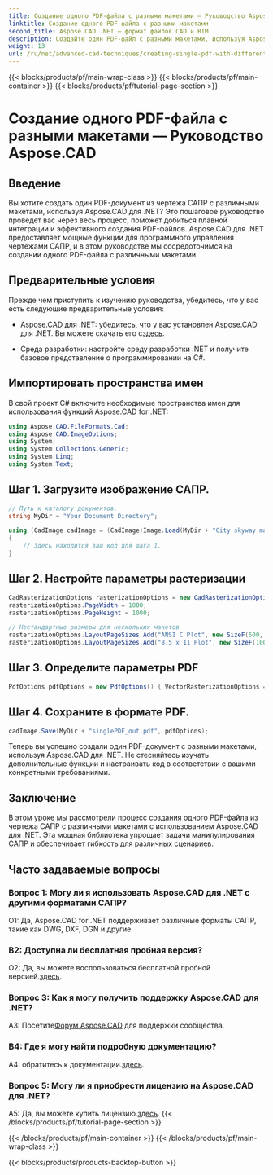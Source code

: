 ```yaml
---
title: Создание одного PDF-файла с разными макетами — Руководство Aspose.CAD
linktitle: Создание одного PDF-файла с разными макетами
second_title: Aspose.CAD .NET — формат файлов CAD и BIM
description: Создайте один PDF-файл с разными макетами, используя Aspose.CAD для .NET. Следуйте нашему пошаговому руководству для плавной интеграции и эффективного создания PDF-файлов.
weight: 13
url: /ru/net/advanced-cad-techniques/creating-single-pdf-with-different-layouts/
---
```


{{< blocks/products/pf/main-wrap-class >}}
{{< blocks/products/pf/main-container >}}
{{< blocks/products/pf/tutorial-page-section >}}

# Создание одного PDF-файла с разными макетами — Руководство Aspose.CAD

## Введение

Вы хотите создать один PDF-документ из чертежа САПР с различными макетами, используя Aspose.CAD для .NET? Это пошаговое руководство проведет вас через весь процесс, поможет добиться плавной интеграции и эффективного создания PDF-файлов. Aspose.CAD для .NET предоставляет мощные функции для программного управления чертежами САПР, и в этом руководстве мы сосредоточимся на создании одного PDF-файла с различными макетами.

## Предварительные условия

Прежде чем приступить к изучению руководства, убедитесь, что у вас есть следующие предварительные условия:

-  Aspose.CAD для .NET: убедитесь, что у вас установлен Aspose.CAD для .NET. Вы можете скачать его с[здесь](https://releases.aspose.com/cad/net/).

- Среда разработки: настройте среду разработки .NET и получите базовое представление о программировании на C#.

## Импортировать пространства имен

В свой проект C# включите необходимые пространства имен для использования функций Aspose.CAD for .NET:

```csharp
using Aspose.CAD.FileFormats.Cad;
using Aspose.CAD.ImageOptions;
using System;
using System.Collections.Generic;
using System.Linq;
using System.Text;
```

## Шаг 1. Загрузите изображение САПР.

```csharp
// Путь к каталогу документов.
string MyDir = "Your Document Directory";

using (CadImage cadImage = (CadImage)Image.Load(MyDir + "City skyway map.dwg"))
{
    // Здесь находится ваш код для шага 1.
}
```

## Шаг 2. Настройте параметры растеризации

```csharp
CadRasterizationOptions rasterizationOptions = new CadRasterizationOptions();
rasterizationOptions.PageWidth = 1000;
rasterizationOptions.PageHeight = 1000;

// Нестандартные размеры для нескольких макетов
rasterizationOptions.LayoutPageSizes.Add("ANSI C Plot", new SizeF(500, 1000));
rasterizationOptions.LayoutPageSizes.Add("8.5 x 11 Plot", new SizeF(1000, 100));
```

## Шаг 3. Определите параметры PDF

```csharp
PdfOptions pdfOptions = new PdfOptions() { VectorRasterizationOptions = rasterizationOptions };
```

## Шаг 4. Сохраните в формате PDF.

```csharp
cadImage.Save(MyDir + "singlePDF_out.pdf", pdfOptions);
```

Теперь вы успешно создали один PDF-документ с разными макетами, используя Aspose.CAD для .NET. Не стесняйтесь изучать дополнительные функции и настраивать код в соответствии с вашими конкретными требованиями.

## Заключение

В этом уроке мы рассмотрели процесс создания одного PDF-файла из чертежа САПР с различными макетами с использованием Aspose.CAD для .NET. Эта мощная библиотека упрощает задачи манипулирования САПР и обеспечивает гибкость для различных сценариев.

## Часто задаваемые вопросы

### Вопрос 1: Могу ли я использовать Aspose.CAD для .NET с другими форматами САПР?

О1: Да, Aspose.CAD for .NET поддерживает различные форматы САПР, такие как DWG, DXF, DGN и другие.

### В2: Доступна ли бесплатная пробная версия?

 О2: Да, вы можете воспользоваться бесплатной пробной версией.[здесь](https://releases.aspose.com/).

### Вопрос 3: Как я могу получить поддержку Aspose.CAD для .NET?

 A3: Посетите[Форум Aspose.CAD](https://forum.aspose.com/c/cad/19) для поддержки сообщества.

### В4: Где я могу найти подробную документацию?

 A4: обратитесь к документации.[здесь](https://reference.aspose.com/cad/net/).

### Вопрос 5: Могу ли я приобрести лицензию на Aspose.CAD для .NET?

 A5: Да, вы можете купить лицензию.[здесь](https://purchase.aspose.com/buy).
{{< /blocks/products/pf/tutorial-page-section >}}

{{< /blocks/products/pf/main-container >}}
{{< /blocks/products/pf/main-wrap-class >}}

{{< blocks/products/products-backtop-button >}}

